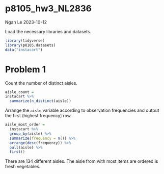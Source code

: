 p8105_hw3_NL2836
================
Ngan Le
2023-10-12

Load the necessary libraries and datasets.

``` r
library(tidyverse)
library(p8105.datasets)
data("instacart")
```

# Problem 1

Count the number of distinct aisles.

``` r
aisle_count = 
instacart %>% 
  summarize(n_distinct(aisle))
```

Arrange the `aisle` variable according to observation frequencies and
output the first (highest frequency) row.

``` r
aisle_most_order =
  instacart %>% 
  group_by(aisle) %>% 
  summarize(frequency = n()) %>% 
  arrange(desc(frequency)) %>% 
  pull(aisle) %>% 
  first()
```

There are 134 different aisles. The aisle from with most items are
ordered is fresh vegetables.
